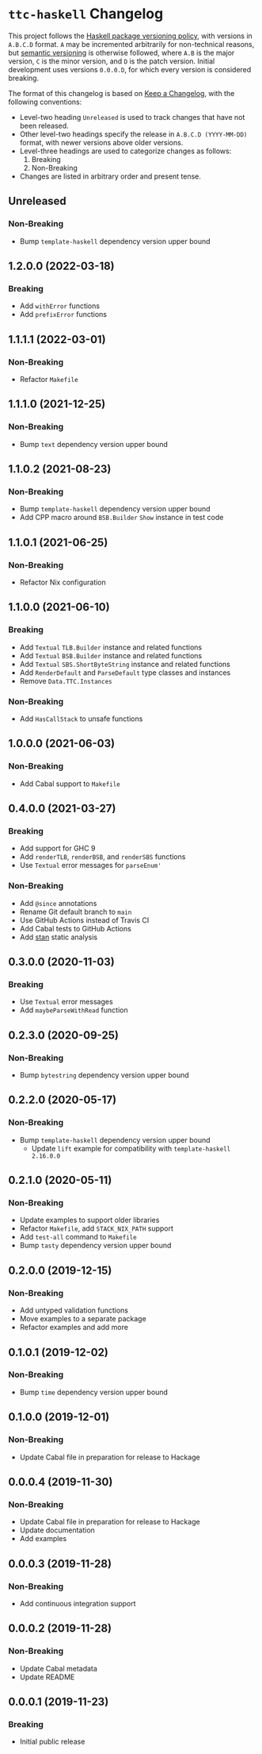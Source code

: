 # `ttc-haskell` Changelog

This project follows the [Haskell package versioning policy][PVP], with
versions in `A.B.C.D` format.  `A` may be incremented arbitrarily for
non-technical reasons, but [semantic versioning][SemVer] is otherwise
followed, where `A.B` is the major version, `C` is the minor version, and `D`
is the patch version.  Initial development uses versions `0.0.0.D`, for which
every version is considered breaking.

[PVP]: <https://pvp.haskell.org/>
[SemVer]: <https://semver.org/>

The format of this changelog is based on [Keep a Changelog][KaC], with the
following conventions:

* Level-two heading `Unreleased` is used to track changes that have not been
  released.
* Other level-two headings specify the release in `A.B.C.D (YYYY-MM-DD)`
  format, with newer versions above older versions.
* Level-three headings are used to categorize changes as follows:
    1. Breaking
    2. Non-Breaking
* Changes are listed in arbitrary order and present tense.

[KaC]: <https://keepachangelog.com/en/1.0.0/>

## Unreleased

### Non-Breaking

* Bump `template-haskell` dependency version upper bound

## 1.2.0.0 (2022-03-18)

### Breaking

* Add `withError` functions
* Add `prefixError` functions

## 1.1.1.1 (2022-03-01)

### Non-Breaking

* Refactor `Makefile`

## 1.1.1.0 (2021-12-25)

### Non-Breaking

* Bump `text` dependency version upper bound

## 1.1.0.2 (2021-08-23)

### Non-Breaking

* Bump `template-haskell` dependency version upper bound
* Add CPP macro around `BSB.Builder` `Show` instance in test code

## 1.1.0.1 (2021-06-25)

### Non-Breaking

* Refactor Nix configuration

## 1.1.0.0 (2021-06-10)

### Breaking

* Add `Textual` `TLB.Builder` instance and related functions
* Add `Textual` `BSB.Builder` instance and related functions
* Add `Textual` `SBS.ShortByteString` instance and related functions
* Add `RenderDefault` and `ParseDefault` type classes and instances
* Remove `Data.TTC.Instances`

### Non-Breaking

* Add `HasCallStack` to unsafe functions

## 1.0.0.0 (2021-06-03)

### Non-Breaking

* Add Cabal support to `Makefile`

## 0.4.0.0 (2021-03-27)

### Breaking

* Add support for GHC 9
* Add `renderTLB`, `renderBSB`, and `renderSBS` functions
* Use `Textual` error messages for `parseEnum'`

### Non-Breaking

* Add `@since` annotations
* Rename Git default branch to `main`
* Use GitHub Actions instead of Travis CI
* Add Cabal tests to GitHub Actions
* Add [stan](https://hackage.haskell.org/package/stan) static analysis

## 0.3.0.0 (2020-11-03)

### Breaking

* Use `Textual` error messages
* Add `maybeParseWithRead` function

## 0.2.3.0 (2020-09-25)

### Non-Breaking

* Bump `bytestring` dependency version upper bound

## 0.2.2.0 (2020-05-17)

### Non-Breaking

* Bump `template-haskell` dependency version upper bound
    * Update `lift` example for compatibility with `template-haskell 2.16.0.0`

## 0.2.1.0 (2020-05-11)

### Non-Breaking

* Update examples to support older libraries
* Refactor `Makefile`, add `STACK_NIX_PATH` support
* Add `test-all` command to `Makefile`
* Bump `tasty` dependency version upper bound

## 0.2.0.0 (2019-12-15)

### Non-Breaking

* Add untyped validation functions
* Move examples to a separate package
* Refactor examples and add more

## 0.1.0.1 (2019-12-02)

### Non-Breaking

* Bump `time` dependency version upper bound

## 0.1.0.0 (2019-12-01)

### Non-Breaking

* Update Cabal file in preparation for release to Hackage

## 0.0.0.4 (2019-11-30)

### Non-Breaking

* Update Cabal file in preparation for release to Hackage
* Update documentation
* Add examples

## 0.0.0.3 (2019-11-28)

### Non-Breaking

* Add continuous integration support

## 0.0.0.2 (2019-11-28)

### Non-Breaking

* Update Cabal metadata
* Update README

## 0.0.0.1 (2019-11-23)

### Breaking

* Initial public release
